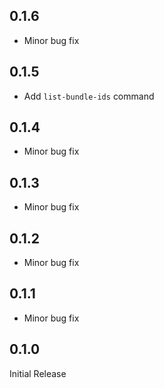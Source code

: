 ## 0.1.6
- Minor bug fix

## 0.1.5
- Add `list-bundle-ids` command

## 0.1.4
- Minor bug fix

## 0.1.3
- Minor bug fix

## 0.1.2
- Minor bug fix

## 0.1.1
- Minor bug fix

## 0.1.0
Initial Release
